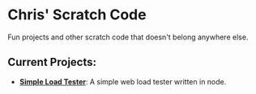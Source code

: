 # Chris' Scratch Code

Fun projects and other scratch code that doesn't belong anywhere else.

## Current Projects:

* **[Simple Load Tester](https://gitea.chriswiegman.com/chriswiegman/scratch/src/branch/main/simple-load-test)**: A simple web load tester written in node.
